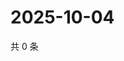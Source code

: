 # 2025-10-04

共 0 条

<!-- BEGIN ZHIHUQUESTIONS -->
<!-- 最后更新时间 Sat Oct 04 2025 14:14:25 GMT+0800 (China Standard Time) -->

<!-- END ZHIHUQUESTIONS -->

